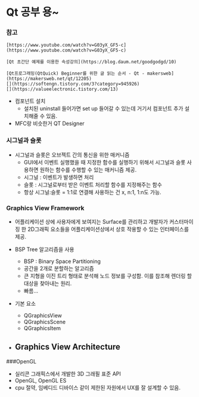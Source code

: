 # Qt 공부 용~
### 참고

    [https://www.youtube.com/watch?v=G03yX_GF5-c](https://www.youtube.com/watch?v=G03yX_GF5-c)

    [Qt 초간단 예제를 이용한 속성강의](https://blog.daum.net/goodgodgd/10)

    [Qt프로그래밍(QtQuick) Beginner를 위한 글 읽는 순서 - Qt - makersweb](https://makersweb.net/qt/12205)
    [](https://softengn.tistory.com/3?category=945926)
    [](https://valueelectronic.tistory.com/13)

- 컴포넌트 설치
    - 설치된 uninstall 들어가면 set up 들어갈 수 있는데 거기서 컴포넌트 추가 설치해줄 수 있음.
- MFC랑 비슷한거 QT Designer


### 시그널과 슬롯
- 시그널과 슬롯은 오브젝트 간의 통신을 위한 매커니즘 
	- GUI에서 이벤트 실행했을 때 지정한 함수를 실행하기 위해서 시그널과 슬롯 사용하면 원하는 함수를 수행할 수 있는 매커니즘 제공.
	- 시그널 : 이벤트가 발생하면 처리
	- 슬롯 : 시그널로부터 받은 이벤트 처리할 함수를 지정해주는 함수
	- 항상 시그널:슬롯 = 1:1로 연결해 사용하는 건 x, n:1, 1:n도 가능.


### Graphics View Framework
- 어플리케이션 상에 사용자에게 보여지는 Surface를 관리하고 개발자가 커스터마이징 한 2D그래픽 요소들을 어플리케이션상에서 상호 작용할 수 있는 인터페이스를 제공.
- BSP Tree 알고리즘을 사용
	- BSP : Binary Space Partitioning
	- 공간을 2개로 분할하는 알고리즘
	- 큰 지형을 이진 트리 형태로 분석해 노드 정보를 구성함. 이를 참조해 렌더링 할 대상을 찾아내는 원리.
	- 빠름...

- 기본 요소
	- QGraphicsView
	- QGraphicsScene
	- QGraphicsItem

- Graphics View Architecture
	- 


###OpenGL
- 실리콘 그래픽스에서 개발한 3D 그래필 표준 API
- OpenGL, OpenGL ES
- cpu 절약, 임베디드 디바이스 같이 제한된 자원에서 UX를 잘 설계할 수 있음.















































